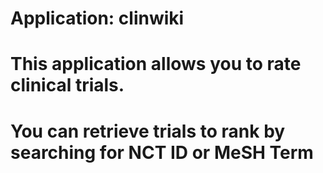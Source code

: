 # Application:  clinwiki

# This application allows you to rate clinical trials.
# You can retrieve trials to rank by searching for NCT ID or MeSH Term

